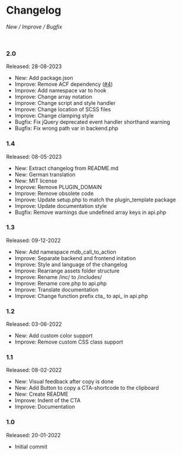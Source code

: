 # Changelog

*New / Improve / Bugfix*

<br>

### 2.0
Released: 28-08-2023

* New: Add package.json
* Improve: Remove ACF dependency ([#4](https://github.com/mdibella-dev/mdb-call-to-action/issues/4))
* Improve: Add namespace var to hook
* Improve: Change array notation
* Improve: Change script and style handler
* Improve: Change location of SCSS files
* Improve: Change clamping style
* Bugfix: Fix jQuery deprecated event handler shorthand warning
* Bugfix: Fix wrong path var in backend.php


### 1.4
Released: 08-05-2023

* New: Extract changelog from README.md
* New: German translation
* New: MIT license
* Improve: Remove PLUGIN_DOMAIN
* Improve: Remove obsolete code
* Improve: Update setup.php to match the plugin_template package
* Improve: Update documentation style
* Bugfix: Remove warnings due undefined array keys in api.php


### 1.3
Released: 09-12-2022

* New: Add namespace mdb_call_to_action
* Improve: Separate backend and frontend initation
* Improve: Style and language of the changelog
* Improve: Rearrange assets folder structure
* Improve: Rename /inc/ to /includes/
* Improve: Rename core.php to api.php
* Improve: Translate documentation
* Improve: Change function prefix cta_ to api_ in api.php


### 1.2
Released: 03-06-2022

* New: Add custom color support
* Improve: Remove custom CSS class support


### 1.1
Released: 08-02-2022

* New: Visual feedback after copy is done
* New: Add Button to copy a CTA-shortcode to the clipboard
* New: Create README
* Improve: Indent of the CTA
* Improve: Documentation


### 1.0
Released: 20-01-2022

* Initial commit
